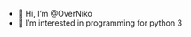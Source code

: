 - 👋 Hi, I’m @OverNiko
- 👀 I’m interested in programming for python 3

<!---
OverNiko/OverNiko is a ✨ special ✨ repository because its `README.md` (this file) appears on your GitHub profile.
You can click the Preview link to take a look at your changes.
--->
